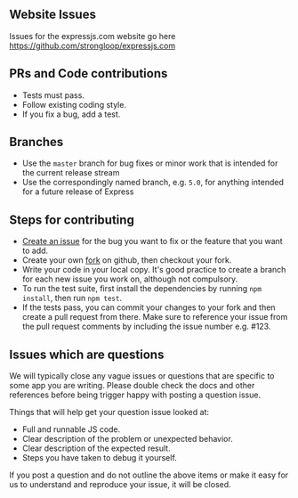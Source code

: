 
## Website Issues

Issues for the expressjs.com website go here https://github.com/strongloop/expressjs.com

## PRs and Code contributions

* Tests must pass.
* Follow existing coding style.
* If you fix a bug, add a test.

## Branches

* Use the `master` branch for bug fixes or minor work that is intended for the current release stream
* Use the correspondingly named branch, e.g. `5.0`, for anything intended for a future release of Express 

## Steps for contributing

* [Create an issue](https://github.com/strongloop/express/issues/new) for the bug you want to fix or the feature that you want to add.
* Create your own [fork](https://github.com/strongloop/express) on github, then checkout your fork.
* Write your code in your local copy. It's good practice to create a branch for each new issue you work on, although not compulsory.
* To run the test suite, first install the dependencies by running `npm install`, then run `npm test`.
* If the tests pass, you can commit your changes to your fork and then create a pull request from there. Make sure to reference your issue from the pull request comments by including the issue number e.g. #123.

## Issues which are questions

We will typically close any vague issues or questions that are specific to some app you are writing. Please double check the docs and other references before being trigger happy with posting a question issue.

Things that will help get your question issue looked at:

* Full and runnable JS code.
* Clear description of the problem or unexpected behavior.
* Clear description of the expected result.
* Steps you have taken to debug it yourself.

If you post a question and do not outline the above items or make it easy for us to understand and reproduce your issue, it will be closed.

